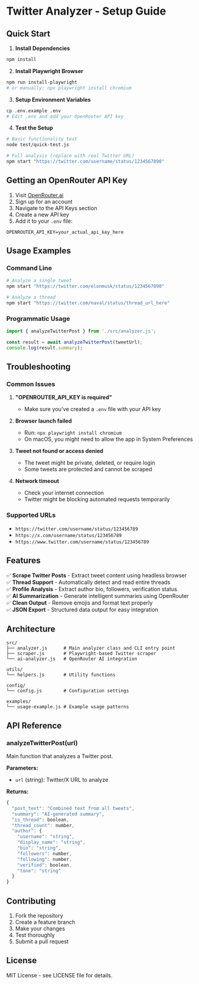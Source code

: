 # Twitter Analyzer - Setup Guide

## Quick Start

1. **Install Dependencies**
```bash
npm install
```

2. **Install Playwright Browser**
```bash
npm run install-playwright
# or manually: npx playwright install chromium
```

3. **Setup Environment Variables**
```bash
cp .env.example .env
# Edit .env and add your OpenRouter API key
```

4. **Test the Setup**
```bash
# Basic functionality test
node test/quick-test.js

# Full analysis (replace with real Twitter URL)
npm start "https://twitter.com/username/status/1234567890"
```

## Getting an OpenRouter API Key

1. Visit [OpenRouter.ai](https://openrouter.ai)
2. Sign up for an account
3. Navigate to the API Keys section
4. Create a new API key
5. Add it to your `.env` file:
```env
OPENROUTER_API_KEY=your_actual_api_key_here
```

## Usage Examples

### Command Line
```bash
# Analyze a single tweet
npm start "https://twitter.com/elonmusk/status/1234567890"

# Analyze a thread
npm start "https://twitter.com/naval/status/thread_url_here"
```

### Programmatic Usage
```javascript
import { analyzeTwitterPost } from './src/analyzer.js';

const result = await analyzeTwitterPost(tweetUrl);
console.log(result.summary);
```

## Troubleshooting

### Common Issues

1. **"OPENROUTER_API_KEY is required"**
   - Make sure you've created a `.env` file with your API key

2. **Browser launch failed**
   - Run: `npx playwright install chromium`
   - On macOS, you might need to allow the app in System Preferences

3. **Tweet not found or access denied**
   - The tweet might be private, deleted, or require login
   - Some tweets are protected and cannot be scraped

4. **Network timeout**
   - Check your internet connection
   - Twitter might be blocking automated requests temporarily

### Supported URLs
- `https://twitter.com/username/status/123456789`
- `https://x.com/username/status/123456789`
- `https://www.twitter.com/username/status/123456789`

## Features

✅ **Scrape Twitter Posts** - Extract tweet content using headless browser  
✅ **Thread Support** - Automatically detect and read entire threads  
✅ **Profile Analysis** - Extract author bio, followers, verification status  
✅ **AI Summarization** - Generate intelligent summaries using OpenRouter  
✅ **Clean Output** - Remove emojis and format text properly  
✅ **JSON Export** - Structured data output for easy integration  

## Architecture

```
src/
├── analyzer.js      # Main analyzer class and CLI entry point
├── scraper.js       # Playwright-based Twitter scraper
└── ai-analyzer.js   # OpenRouter AI integration

utils/
└── helpers.js       # Utility functions

config/
└── config.js        # Configuration settings

examples/
└── usage-example.js # Example usage patterns
```

## API Reference

### analyzeTwitterPost(url)
Main function that analyzes a Twitter post.

**Parameters:**
- `url` (string): Twitter/X URL to analyze

**Returns:**
```javascript
{
  "post_text": "Combined text from all tweets",
  "summary": "AI-generated summary",
  "is_thread": boolean,
  "thread_count": number,
  "author": {
    "username": "string",
    "display_name": "string", 
    "bio": "string",
    "followers": number,
    "following": number,
    "verified": boolean,
    "tone": "string"
  }
}
```

## Contributing

1. Fork the repository
2. Create a feature branch
3. Make your changes
4. Test thoroughly
5. Submit a pull request

## License

MIT License - see LICENSE file for details.
